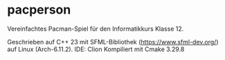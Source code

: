 # pacperson

Vereinfachtes Pacman-Spiel für den Informatikkurs Klasse 12.

Geschrieben auf C++ 23 mit SFML-Bibliothek (https://www.sfml-dev.org/) auf Linux (Arch-6.11.2). IDE: Clion
Kompiliert mit Cmake 3.29.8
